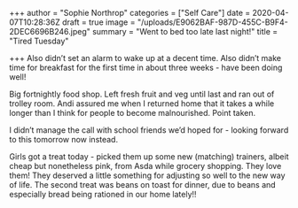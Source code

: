 +++
author = "Sophie Northrop"
categories = ["Self Care"]
date = 2020-04-07T10:28:36Z
draft = true
image = "/uploads/E9062BAF-987D-455C-B9F4-2DEC6696B246.jpeg"
summary = "Went to bed too late last night!"
title = "Tired Tuesday"

+++
Also didn’t set an alarm to wake up at a decent time. Also didn’t make time for breakfast for the first time in about three weeks - have been doing well!

Big fortnightly food shop. Left fresh fruit and veg until last and ran out of trolley room. Andi assured me when I returned home that it takes a while longer than I think for people to become malnourished. Point taken.

I didn’t manage the call with school friends we’d hoped for - looking forward to this tomorrow now instead.

Girls got a treat today - picked them up some new (matching) trainers, albeit cheap but nonetheless pink, from Asda while grocery shopping. They love them! They deserved a little something for adjusting so well to the new way of life. The second treat was beans on toast for dinner, due to beans and especially bread being rationed in our home lately!!